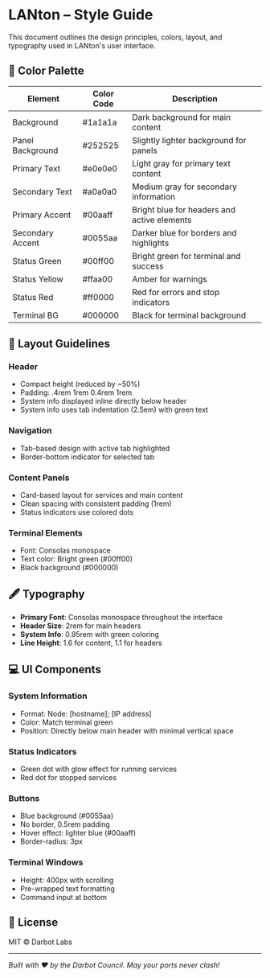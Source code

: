# LANton – Style Guide

This document outlines the design principles, colors, layout, and typography used in LANton's user interface.

## 🎨 Color Palette

| Element          | Color Code | Description                                 |
| ---------------- | ---------- | ------------------------------------------- |
| Background       | #1a1a1a  | Dark background for main content            |
| Panel Background | #252525  | Slightly lighter background for panels      |
| Primary Text     | #e0e0e0  | Light gray for primary text content         |
| Secondary Text   | #a0a0a0  | Medium gray for secondary information       |
| Primary Accent   | #00aaff  | Bright blue for headers and active elements |
| Secondary Accent | #0055aa  | Darker blue for borders and highlights      |
| Status Green     | #00ff00  | Bright green for terminal and success       |
| Status Yellow    | #ffaa00  | Amber for warnings                          |
| Status Red       | #ff0000  | Red for errors and stop indicators          |
| Terminal BG      | #000000  | Black for terminal background               |

## 📏 Layout Guidelines

### Header
- Compact height (reduced by ~50%)
- Padding:  .4rem 1rem 0.4rem 1rem
- System info displayed inline directly below header
- System info uses tab indentation (2.5em) with green text

### Navigation
- Tab-based design with active tab highlighted
- Border-bottom indicator for selected tab

### Content Panels
- Card-based layout for services and main content
- Clean spacing with consistent padding (1rem)
- Status indicators use colored dots

### Terminal Elements
- Font: Consolas monospace
- Text color: Bright green (#00ff00)
- Black background (#000000)

## 🖋 Typography

- **Primary Font**: Consolas monospace throughout the interface
- **Header Size**: 2rem for main headers
- **System Info**: 0.95rem with green coloring
- **Line Height**: 1.6 for content, 1.1 for headers

## 💻 UI Components

### System Information
- Format: Node: [hostname]; [IP address]
- Color: Match terminal green
- Position: Directly below main header with minimal vertical space

### Status Indicators
- Green dot with glow effect for running services
- Red dot for stopped services

### Buttons
- Blue background (#0055aa)
- No border, 0.5rem padding
- Hover effect: lighter blue (#00aaff)
- Border-radius: 3px

### Terminal Windows
- Height: 400px with scrolling
- Pre-wrapped text formatting
- Command input at bottom

## 📜 License

MIT © Darbot Labs

---

*Built with ♥ by the Darbot Council. May your ports never clash!*

